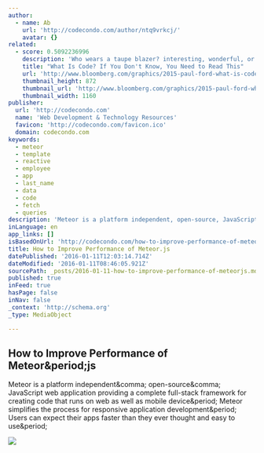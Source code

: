 ```yaml
---
author:
  - name: Ab
    url: 'http://codecondo.com/author/ntq9vrkcj/'
    avatar: {}
related:
  - score: 0.5092236996
    description: 'Who wears a taupe blazer? interesting, wonderful, or disturbing way. A computer is a clock with benefits. They all work the same, doing second-grade math, one step at a time: Tick, take a number and put it in box one. Tick, take another number, put it in box two.'
    title: "What Is Code? If You Don't Know, You Need to Read This"
    url: 'http://www.bloomberg.com/graphics/2015-paul-ford-what-is-code/'
    thumbnail_height: 872
    thumbnail_url: 'http://www.bloomberg.com/graphics/2015-paul-ford-what-is-code/images/promo.jpg'
    thumbnail_width: 1160
publisher:
  url: 'http://codecondo.com'
  name: 'Web Development & Technology Resources'
  favicon: 'http://codecondo.com/favicon.ico'
  domain: codecondo.com
keywords:
  - meteor
  - template
  - reactive
  - employee
  - app
  - last_name
  - data
  - code
  - fetch
  - queries
description: 'Meteor is a platform independent, open-source, JavaScript web application providing a complete full-stack framework for creating code that runs on web as well as mobile device. Meteor simplifies the process for responsive application development. Users can expect their apps faster than they ever thought and easy to use.'
inLanguage: en
app_links: []
isBasedOnUrl: 'http://codecondo.com/how-to-improve-performance-of-meteor-js/'
title: How to Improve Performance of Meteor.js
datePublished: '2016-01-11T12:03:14.714Z'
dateModified: '2016-01-11T08:46:05.921Z'
sourcePath: _posts/2016-01-11-how-to-improve-performance-of-meteorjs.md
published: true
inFeed: true
hasPage: false
inNav: false
_context: 'http://schema.org'
_type: MediaObject

---
```

<article style=""><h1>How to Improve Performance of Meteor&amp;period;js</h1><p>Meteor is a platform independent&amp;comma; open-source&amp;comma; JavaScript web application providing a complete full-stack framework for creating code that runs on web as well as mobile device&amp;period; Meteor simplifies the process for responsive application development&amp;period; Users can expect their apps faster than they ever thought and easy to use&amp;period;</p><img src="http://codecondo.com/wp-content/uploads/2015/10/How-to-improve-performance-of-Meteor-Copy.png" /></article>